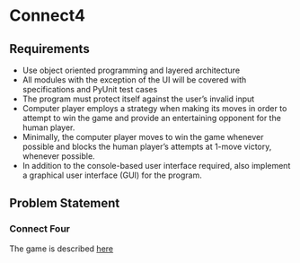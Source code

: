 # Connect4
## Requirements
- Use object oriented programming and layered architecture
- All modules with the exception of the UI will be covered with specifications and PyUnit test cases
- The program must protect itself against the user’s invalid input
- Computer player employs a strategy when making its moves in order to attempt to win the game and provide an entertaining opponent for the human player.
- Minimally, the computer player moves to win the game whenever possible and blocks the human player’s attempts at 1-move victory, whenever possible.
- In addition to the console-based user interface required, also implement a graphical user interface (GUI) for the program.

## Problem Statement
### Connect Four
The game is described [here](https://en.wikipedia.org/wiki/Connect_Four)
